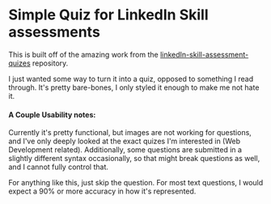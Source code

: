 # Simple Quiz for LinkedIn Skill assessments

This is built off of the amazing work from the [linkedIn-skill-assessment-quizes](https://github.com/Ebazhanov/linkedin-skill-assessments-quizzes) repository.

I just wanted some way to turn it into a quiz, opposed to something I read through. It's pretty bare-bones, I only styled it enough to make me not hate it.

#### A Couple Usability notes:
Currently it's pretty functional, but images are not working for questions, and I've only deeply looked at the exact quizes I'm interested in (Web Development related). Additionally, some questions are submitted in a slightly different syntax occasionally, so that might break questions as well, and I cannot fully control that.

For anything like this, just skip the question. For most text questions, I would expect a 90% or more accuracy in how it's represented.
